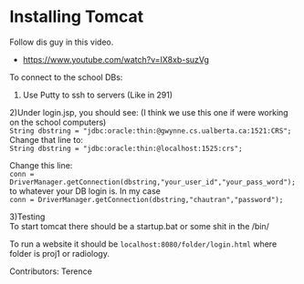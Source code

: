 Installing Tomcat
==============
Follow dis guy in this video.
* https://www.youtube.com/watch?v=IX8xb-suzVg   


To connect to the school DBs:   
1)  Use Putty to ssh to servers (Like in 291)   
 
2)Under login.jsp, you should see: (I think we use this one if were working on the school computers)   
`String dbstring = "jdbc:oracle:thin:@gwynne.cs.ualberta.ca:1521:CRS";`   
Change that line to:   
`String dbstring = "jdbc:oracle:thin:@localhost:1525:crs";`   
 
Change this line:   
`conn = DriverManager.getConnection(dbstring,"your_user_id","your_pass_word");`   
to whatever your DB login is. In my case   
`conn = DriverManager.getConnection(dbstring,"chautran","password");`   

3)Testing   
To start tomcat there should be a startup.bat or some shit in the /bin/     
 

To run a website it should be `localhost:8080/folder/login.html` where folder is proj1 or radiology.

Contributors:
Terence
